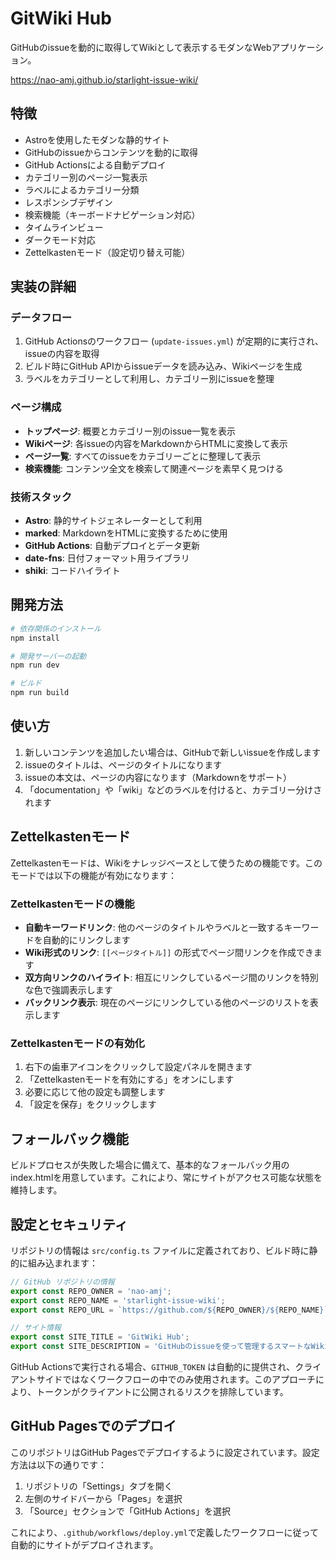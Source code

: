 # GitWiki Hub

GitHubのissueを動的に取得してWikiとして表示するモダンなWebアプリケーション。

https://nao-amj.github.io/starlight-issue-wiki/

## 特徴

- Astroを使用したモダンな静的サイト
- GitHubのissueからコンテンツを動的に取得
- GitHub Actionsによる自動デプロイ
- カテゴリー別のページ一覧表示
- ラベルによるカテゴリー分類
- レスポンシブデザイン
- 検索機能（キーボードナビゲーション対応）
- タイムラインビュー
- ダークモード対応
- Zettelkastenモード（設定切り替え可能）

## 実装の詳細

### データフロー

1. GitHub Actionsのワークフロー (`update-issues.yml`) が定期的に実行され、issueの内容を取得
2. ビルド時にGitHub APIからissueデータを読み込み、Wikiページを生成
3. ラベルをカテゴリーとして利用し、カテゴリー別にissueを整理

### ページ構成

- **トップページ**: 概要とカテゴリー別のissue一覧を表示
- **Wikiページ**: 各issueの内容をMarkdownからHTMLに変換して表示
- **ページ一覧**: すべてのissueをカテゴリーごとに整理して表示
- **検索機能**: コンテンツ全文を検索して関連ページを素早く見つける

### 技術スタック

- **Astro**: 静的サイトジェネレーターとして利用
- **marked**: MarkdownをHTMLに変換するために使用
- **GitHub Actions**: 自動デプロイとデータ更新
- **date-fns**: 日付フォーマット用ライブラリ
- **shiki**: コードハイライト

## 開発方法

```bash
# 依存関係のインストール
npm install

# 開発サーバーの起動
npm run dev

# ビルド
npm run build
```

## 使い方

1. 新しいコンテンツを追加したい場合は、GitHubで新しいissueを作成します
2. issueのタイトルは、ページのタイトルになります
3. issueの本文は、ページの内容になります（Markdownをサポート）
4. 「documentation」や「wiki」などのラベルを付けると、カテゴリー分けされます

## Zettelkastenモード

Zettelkastenモードは、Wikiをナレッジベースとして使うための機能です。このモードでは以下の機能が有効になります：

### Zettelkastenモードの機能

- **自動キーワードリンク**: 他のページのタイトルやラベルと一致するキーワードを自動的にリンクします
- **Wiki形式のリンク**: `[[ページタイトル]]` の形式でページ間リンクを作成できます
- **双方向リンクのハイライト**: 相互にリンクしているページ間のリンクを特別な色で強調表示します
- **バックリンク表示**: 現在のページにリンクしている他のページのリストを表示します

### Zettelkastenモードの有効化

1. 右下の歯車アイコンをクリックして設定パネルを開きます
2. 「Zettelkastenモードを有効にする」をオンにします
3. 必要に応じて他の設定も調整します
4. 「設定を保存」をクリックします

## フォールバック機能

ビルドプロセスが失敗した場合に備えて、基本的なフォールバック用のindex.htmlを用意しています。これにより、常にサイトがアクセス可能な状態を維持します。

## 設定とセキュリティ

リポジトリの情報は `src/config.ts` ファイルに定義されており、ビルド時に静的に組み込まれます：

```typescript
// GitHub リポジトリの情報
export const REPO_OWNER = 'nao-amj';
export const REPO_NAME = 'starlight-issue-wiki';
export const REPO_URL = `https://github.com/${REPO_OWNER}/${REPO_NAME}`;

// サイト情報
export const SITE_TITLE = 'GitWiki Hub';
export const SITE_DESCRIPTION = 'GitHubのissueを使って管理するスマートなWikiプラットフォーム';
```

GitHub Actionsで実行される場合、`GITHUB_TOKEN` は自動的に提供され、クライアントサイドではなくワークフローの中でのみ使用されます。このアプローチにより、トークンがクライアントに公開されるリスクを排除しています。

## GitHub Pagesでのデプロイ

このリポジトリはGitHub Pagesでデプロイするように設定されています。設定方法は以下の通りです：

1. リポジトリの「Settings」タブを開く
2. 左側のサイドバーから「Pages」を選択
3. 「Source」セクションで「GitHub Actions」を選択

これにより、`.github/workflows/deploy.yml`で定義したワークフローに従って自動的にサイトがデプロイされます。
